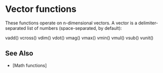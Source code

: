 # Vector functions
  These functions operate on n-dimensional vectors. A vector is a delimiter-separated list of numbers (space-separated, by default):

vadd()        vcross()      vdim()        vdot()        vmag()
vmax()        vmin()        vmul()        vsub()        vunit()


## See Also
- [Math functions]

